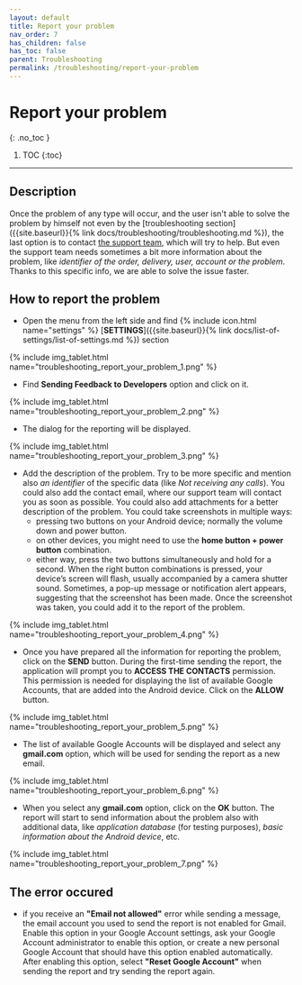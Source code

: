 ```yaml
---
layout: default
title: Report your problem
nav_order: 7
has_children: false
has_toc: false
parent: Troubleshooting
permalink: /troubleshooting/report-your-problem
---
```


# Report your problem
{: .no_toc }

1. TOC
{:toc}

---

## Description
Once the problem of any type will occur, and the user isn't able to solve the problem by himself not even by the [troubleshooting section]({{site.baseurl}}{% link docs/troubleshooting/troubleshooting.md %}), the last option is to contact [the support team](mailto:support@orderlord.com), which will try to help. But even the support team needs sometimes a bit more information about the problem, like _identifier of the order, delivery, user, account or the problem_. Thanks to this specific info, we are able to solve the issue faster.

## How to report the problem
- Open the menu from the left side and find {% include icon.html name="settings" %} [**SETTINGS**]({{site.baseurl}}{% link docs/list-of-settings/list-of-settings.md %}) section

{% include img_tablet.html name="troubleshooting_report_your_problem_1.png" %}

- Find **Sending Feedback to Developers** option and click on it.

{% include img_tablet.html name="troubleshooting_report_your_problem_2.png" %}

- The dialog for the reporting will be displayed.

{% include img_tablet.html name="troubleshooting_report_your_problem_3.png" %}

- Add the description of the problem. Try to be more specific and mention also _an identifier_ of the specific data (like _Not receiving any calls_). You could also add the contact email, where our support team will contact you as soon as possible. You could also add attachments for a better description of the problem. You could take screenshots in multiple ways:
	- pressing two buttons on your Android device; normally the volume down and power button. 
	- on other devices, you might need to use the **home button + power button** combination.
	- either way, press the two buttons simultaneously and hold for a second.
When the right button combinations is pressed, your device’s screen will flash, usually accompanied by a camera shutter sound. Sometimes, a pop-up message or notification alert appears, suggesting that the screenshot has been made. Once the screenshot was taken, you could add it to the report of the problem.

{% include img_tablet.html name="troubleshooting_report_your_problem_4.png" %}

- Once you have prepared all the information for reporting the problem, click on the <span class="text-green-100">**SEND**</span> button. During the first-time sending the report, the application will prompt you to **ACCESS THE CONTACTS** permission. This permission is needed for displaying the list of available Google Accounts, that are added into the Android device. Click on the <span class="text-green-100">**ALLOW**</span> button.

{% include img_tablet.html name="troubleshooting_report_your_problem_5.png" %}

- The list of available Google Accounts will be displayed and select any **gmail.com** option, which will be used for sending the report as a new email.

{% include img_tablet.html name="troubleshooting_report_your_problem_6.png" %}

- When you select any **gmail.com** option, click on the <span class="text-green-100">**OK**</span> button. The report will start to send information about the problem also with additional data, like _application database_ (for testing purposes), _basic information about the Android device_, etc.

{% include img_tablet.html name="troubleshooting_report_your_problem_7.png" %}

## The error occured
- <span class="text-red-200">if you receive an **"Email not allowed"** error while sending a message, the email account you used to send the report is not enabled for Gmail. Enable this option in your Google Account settings, ask your Google Account administrator to enable this option, or create a new personal Google Account that should have this option enabled automatically. After enabling this option, select **"Reset Google Account"** when sending the report and try sending the report again.</span>